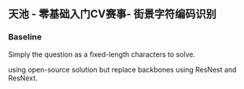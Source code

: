 ## 天池 - 零基础入门CV赛事- 街景字符编码识别

### Baseline

Simply the question as a fixed-length characters to solve.

using open-source solution but replace backbones using ResNest and ResNext.